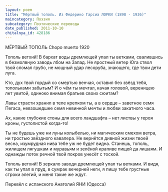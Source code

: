 ```yaml
---
layout: poem
title: "Мёртвый тополь. Из Федерико Гарсиа ЛОРКИ (1898 - 1936)"
maincategory: Поэзия
subcategory: Поэтические переводы
date_published: 2011-10-10
chitalnya_id: 428186
---
```




МЁРТВЫЙ ТОПОЛЬ
Chopo muerto
1920 

Тополь ветхий!
В бархат воды
дремлющей
упал ты ветками,
свалившись в безмолвную заводь
лбом на Запад.
Не яростный ветер Юга
ствол твой сломал грубо,
не  мощный удар лесоруба,
знающего,
где твои дети
луга.

Кто, дух твой гордый
со смертью венчая,
оставил без звёзд тебя,
топольками забытым?
И о чём ты мечтал,
качая 
головой, 
вереницею лет увитой,
одиноко внимая
братьев своих сюитам?

Лавы страсти хранил
в теле крепком
ты,
а в сердце –
заветное семя Пегаса,
невзошедшее семя
невинной мечты
и любви закатного часа.

Ах, какие глубокие стоны
для всего ландшафта – 
нет листвы у героя кроны,
густолистой когда-то!

Ты не будешь уже
ни луны колыбелью,
ни магическим смехом
ветра,
ни  тростью
звёздного кавалера.
Не вернётся дивной
жизни твоей весна,
изумрудная нива
тебе уж не будет видна.
Станешь, тополь, жилищем
лягушкам и муравьям
и зелёной крапиве пищей 
да лишаям.
И однажды 
поток речной
твой покров 
унесёт с тоской.

Тополь ветхий!
В зеркало заводи
дремлющей
упал ты ветками.
И видя, как ты упал в пруд,
в сумрак вечерней неги,
я пишу тебе грустные строки элегий,
 и меня такие же ждут.

Перевёл с испанского Анатолий ЯНИ (Одесса)






